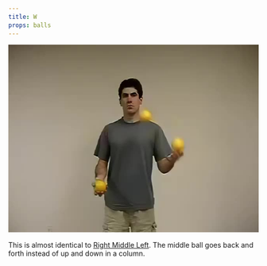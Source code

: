 ```yaml
---
title: W
props: balls
---
```


![W](site/videos/poster/w.jpg)

This is almost identical to [Right Middle Left](site/en/rightmiddleleft/README.md). The middle ball goes back and forth instead of up and down in a column.

